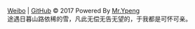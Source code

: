 [Weibo](http://www.weibo.com/3941290735/) | [GitHub](https://github.com/weiyunpeng) © 2017 Powered By [Mr.Ypeng](https://weiyunpeng.github.io/wei/)  
途遇日暮山路依稀的雪，凡此无偿无告无望的，于我都是可怀可亲。